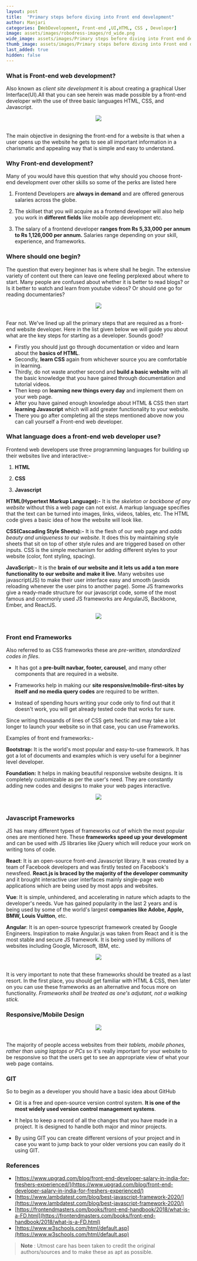 ```yaml
---
layout: post
title:  "Primary steps before diving into Front end development"
author: Manjari
categories: [WebDevelopment, Front-end ,UI,HTML, CSS , Developer]
image: assets/images/robodress-images/rd_wide.png
wide_image: assets/images/Primary steps before diving into Front end development-images/wide.png
thumb_image: assets/images/Primary steps before diving into Front end development-images/thumb.png
last_added: true
hidden: false
---
```


### What is Front-end web development?

Also known as *client site development* it is about creating a graphical User Interface(UI).All that you can see herein was made possible by a front-end developer with the use of three basic languages HTML, CSS, and Javascript.

<div align="center">
	<img src="/assets/images/Primary steps before diving into Front end development-images/main.png"/>
</div>
<br>

The main objective in designing the front-end for a website is that when a user opens up the website he gets to see all important information in a charismatic and appealing way that is simple and easy to understand.

### Why Front-end development?

Many of you would have this question that why should you choose front-end development over other skills so some of the perks are listed here

1. Frontend Developers are **always in demand** and are offered generous salaries across the globe.

1. The skillset that you will acquire as a frontend developer will also help you work in **different fields** like mobile app development etc.

1. The salary of a frontend developer **ranges from Rs 5,33,000 per annum to Rs 1,126,000 per annum.** Salaries range depending on your skill, experience, and frameworks.

### Where should one begin?

The question that every beginner has is where shall he begin. The extensive variety of content out there can leave one feeling perplexed about where to start. Many people are confused about whether it is better to read blogs? or Is it better to watch and learn from youtube videos? Or should one go for reading documentaries?

<div align="center">
	<img src="/assets/images/Primary steps before diving into Front end development-images/road.jpg"/>
</div>
<br>

Fear not. We've lined up all the primary steps that are required as a front-end website developer. Here in the list given below we will guide you about what are the key steps for starting as a developer. Sounds good?

 
- Firstly you should just go through documentation or video and learn about the **basics of HTML**.
- Secondly, **learn CSS** again from whichever source you are comfortable in learning.
- Thirdly, do not waste another second and **build a basic website** with all the basic knowledge that you have gained through documentation and tutorial videos.
- Then keep on **learning new things every day** and implement them on your web page.
- After you have gained enough knowledge about HTML & CSS then start **learning Javascript** which will add greater functionality to your website.
- There you go after completing all the steps mentioned above now you can call yourself a Front-end web developer.

### What language does a front-end web developer use?

Frontend web developers use three programming languages for building up their websites live and interactive:-

1. **HTML**

1. **CSS**

3. **Javascript**

**HTML(Hypertext Markup Language):-** It is the *skeleton or backbone of any website* without this a web page can not exist. A markup language specifies that the text can be turned into images, links, videos, tables, etc. The HTML code gives a basic idea of how the website will look like.

**CSS(Cascading Style Sheets):-** It is the flesh of our web page and *adds beauty and uniqueness to our website*. It does this by maintaining style sheets that sit on top of other style rules and are triggered based on other inputs. CSS is the simple mechanism for adding different styles to your website (color, font styling, spacing).


**JavaScript:-** It is the **brain of our website and it lets us add a ton more functionality to our website and make it live**. Many websites use javascript(JS) to make their user interface easy and smooth (avoids reloading whenever the user pins to another page). Some JS frameworks give a ready-made structure for our javascript code, some of the most famous and commonly used JS frameworks are  AngularJS, Backbone, Ember, and ReactJS.

<div align="center">
	<img src="/assets/images/Primary steps before diving into Front end development-images/HTML.png"/>
</div>
<br>

### Front end Frameworks 

Also referred to as CSS frameworks these are *pre-written, standardized codes in files*.

- It has got a **pre-built navbar, footer, carousel**, and many other components that are required in a website.

- Frameworks help in making our **site responsive/mobile-first-sites by itself and no media query codes** are required to be written.

- Instead of spending hours writing your code only to find out that it doesn't work, you will get already tested code that works for sure.

Since writing thousands of lines of CSS gets hectic and may take a lot longer to launch your website so in that case, you can use Frameworks.

Examples of front end frameworks:-

**Bootstrap:** It is the world's most popular and easy-to-use framework. It has got a lot of documents and examples which is very useful for a beginner level developer. 

**Foundation:** It helps in making beautiful responsive website designs. It is completely customizable as per the user's need. They are constantly adding new codes and designs to make your web pages interactive.

<div align="center">
	<img src="/assets/images/Primary steps before diving into Front end development-images/frontend_frameworks.png"/>
</div>
<br>

### Javascript Frameworks


JS has many different types of frameworks out of which the most popular ones are mentioned here. These **frameworks speed up your development** and can be used with JS libraries like jQuery which will reduce your work on writing tons of code.

**React**:  It is an open-source front-end Javascript library. It was created by a team of Facebook developers and was firstly tested on Facebook's newsfeed. **React.js is braced by the majority of the developer community** and it brought interactive user interfaces mainly single-page web applications which are being used by most apps and websites.

**Vue**: It is simple, unhindered, and accelerating in nature which adapts to the developer's needs. Vue has gained popularity in the last 2 years and is being used by some of the world's largest **companies like Adobe, Apple, BMW, Louis Vuitton**, etc.

**Angular**: It is an open-source typescript framework created by Google Engineers. Inspiration to make Angular.js was taken from React and it is the most stable and secure JS framework. It is being used by millions of websites including Google, Microsoft, IBM, etc. 

<div align="center">
	<img src="/assets/images/Primary steps before diving into Front end development-images/js_frameworks.png"/>
</div>
<br>

It is very important to note that these frameworks should be treated as a last resort. In the first place, you should get familiar with HTML & CSS, then later on you can use these frameworks as an alternative and focus more on functionality. *Frameworks shall be treated as one's adjutant, not a walking stick.*  

### Responsive/Mobile Design 

<div align="center">
	<img src="/assets/images/robodress-images/responsive_design.png"/>
</div>
<br>

The majority of people access websites from their *tablets, mobile phones, rather than using laptops or PCs* so it's really important for your website to be responsive so that the users get to see an appropriate view of what your web page contains. 

### GIT 

So to begin as a developer you should have a basic idea about GitHub 

- Git is a free and open-source version control system. **It is one of the most widely used version control management systems**.


- It helps to keep a record of all the changes that you have made in a project. It is designed to handle both major and minor projects.

- By using GIT you can create different versions of your project and in case you want to jump back to your older versions you can easily do it using GIT.

### References
- [https://www.upgrad.com/blog/front-end-developer-salary-in-india-for-freshers-experienced/](https://www.upgrad.com/blog/front-end-developer-salary-in-india-for-freshers-experienced/)
- [https://www.lambdatest.com/blog/best-javascript-framework-2020/](https://www.lambdatest.com/blog/best-javascript-framework-2020/)
- [https://frontendmasters.com/books/front-end-handbook/2018/what-is-a-FD.html](https://frontendmasters.com/books/front-end-handbook/2018/what-is-a-FD.html)
- [https://www.w3schools.com/html/default.asp](https://www.w3schools.com/html/default.asp)

> **Note** :
> Utmost care has been taken to credit the original authors/sources and to make these as apt as possible.